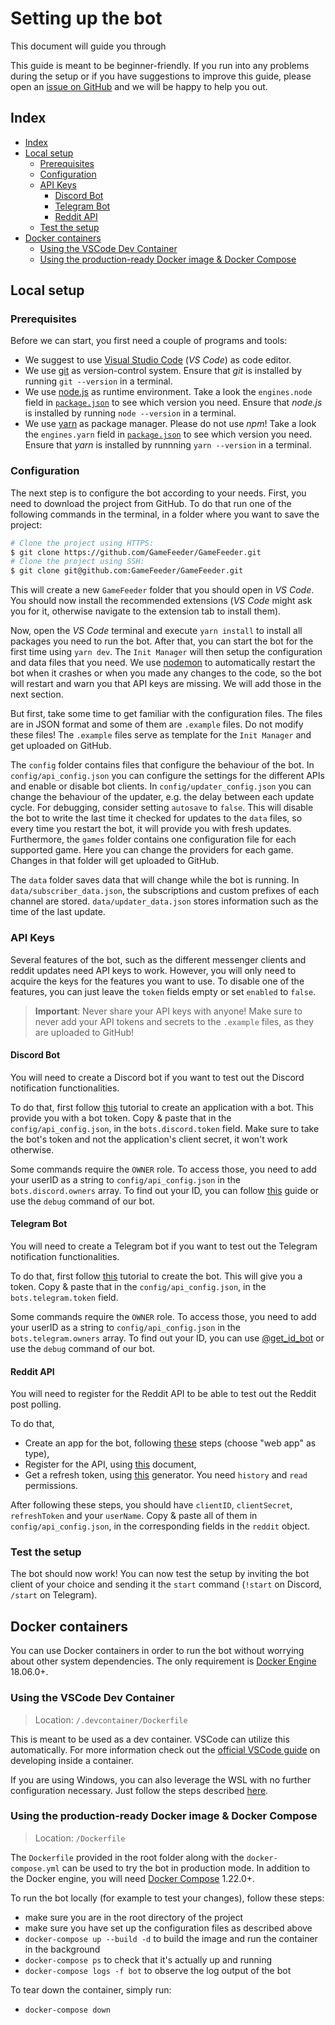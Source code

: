# Setting up the bot <!-- omit in toc -->

This document will guide you through

This guide is meant to be beginner-friendly. If you run into any problems during the setup or if you have suggestions to improve this guide, please open an [issue on GitHub](https://github.com/GameFeeder/GameFeeder/issues/new/choose) and we will be happy to help you out.

## Index

- [Index](#index)
- [Local setup](#local-setup)
  - [Prerequisites](#prerequisites)
  - [Configuration](#configuration)
  - [API Keys](#api-keys)
    - [Discord Bot](#discord-bot)
    - [Telegram Bot](#telegram-bot)
    - [Reddit API](#reddit-api)
  - [Test the setup](#test-the-setup)
- [Docker containers](#docker-containers)
  - [Using the VSCode Dev Container](#using-the-vscode-dev-container)
  - [Using the production-ready Docker image & Docker Compose](#using-the-production-ready-docker-image--docker-compose)

## Local setup

### Prerequisites

Before we can start, you first need a couple of programs and tools:

- We suggest to use [Visual Studio Code](https://code.visualstudio.com/) (*VS Code*) as code editor.
- We use [git](https://git-scm.com/) as version-control system. Ensure that *git* is installed by running `git --version` in a terminal.
- We use [node.js](https://nodejs.org/en/) as runtime environment. Take a look the `engines.node` field in [`package.json`](package.json) to see which version you need. Ensure that *node.js* is installed by running `node --version` in a terminal.
- We use [yarn](https://classic.yarnpkg.com/en/docs/install) as package manager. Please do not use *npm*! Take a look the `engines.yarn` field in [`package.json`](package.json) to see which version you need. Ensure that *yarn* is installed by runnning `yarn --version` in a terminal.

### Configuration

The next step is to configure the bot according to your needs. First, you need to download the project from GitHub. To do that run one of the following commands in the terminal, in a folder where you want to save the project:

```bash
# Clone the project using HTTPS:
$ git clone https://github.com/GameFeeder/GameFeeder.git
# Clone the project using SSH:
$ git clone git@github.com:GameFeeder/GameFeeder.git
```

This will create a new `GameFeeder` folder that you should open in *VS Code*. You should now install the recommended extensions (*VS Code* might ask you for it, otherwise navigate to the extension tab to install them).

Now, open the *VS Code* terminal and execute `yarn install` to install all packages you need to run the bot. After that, you can start the bot for the first time using `yarn dev`. The `Init Manager` will then setup the configuration and data files that you need. We use [nodemon](https://nodemon.io/) to automatically restart the bot when it crashes or when you made any changes to the code, so the bot will restart and warn you that API keys are missing. We will add those in the next section.

But first, take some time to get familiar with the configuration files. The files are in JSON format and some of them are `.example` files. Do not modify these files! The `.example` files serve as template for the `Init Manager` and get uploaded on GitHub.

The `config` folder contains files that configure the behaviour of the bot. In `config/api_config.json` you can configure the settings for the different APIs and enable or disable bot clients. In `config/updater_config.json` you can change the behaviour of the updater, e.g. the delay between each update cycle. For debugging, consider setting `autosave` to `false`. This will disable the bot to write the last time it checked for updates to the `data` files, so every time you restart the bot, it will provide you with fresh updates. Furthermore, the `games` folder contains one configuration file for each supported game. Here you can change the providers for each game. Changes in that folder will get uploaded to GitHub.

The `data` folder saves data that will change while the bot is running. In `data/subscriber_data.json`, the subscriptions and custom prefixes of each channel are stored. `data/updater_data.json` stores information such as the time of the last update.

### API Keys

Several features of the bot, such as the different messenger clients and reddit updates need API keys to work. However, you will only need to acquire the keys for the features you want to use. To disable one of the features, you can just leave the `token` fields empty or set `enabled` to `false`.

> **Important**: Never share your API keys with anyone! Make sure to never add your API tokens and secrets to the `.example` files, as they are uploaded to GitHub!

#### Discord Bot

You will need to create a Discord bot if you want to test out the Discord notification functionalities.

To do that, first follow [this](https://discordpy.readthedocs.io/en/latest/discord.html) tutorial to create an application with a bot. This provide you with a bot token. Copy & paste that in the `config/api_config.json`, in the `bots.discord.token` field. Make sure to take the bot's token and not the application's client secret, it won't work otherwise.

Some commands require the `OWNER` role. To access those, you need to add your userID as a string to `config/api_config.json` in the `bots.discord.owners` array.
To find out your ID, you can follow [this](https://support.discordapp.com/hc/en-us/articles/206346498-Where-can-I-find-my-User-Server-Message-ID-) guide or use the `debug` command of our bot.

#### Telegram Bot

You will need to create a Telegram bot if you want to test out the Telegram notification functionalities.

To do that, first follow [this](https://core.telegram.org/bots#3-how-do-i-create-a-bot) tutorial to create the bot. This will give you a token. Copy & paste that in the `config/api_config.json`, in the `bots.telegram.token` field.

Some commands require the `OWNER` role. To access those, you need to add your userID as a string to `config/api_config.json` in the `bots.telegram.owners` array.
To find out your ID, you can use [@get_id_bot](https://telegram.me/get_id_bot) or use the `debug` command of our bot.

#### Reddit API

You will need to register for the Reddit API to be able to test out the Reddit post polling.

To do that,

- Create an app for the bot, following [these](https://github.com/reddit-archive/reddit/wiki/OAuth2#getting-started) steps (choose "web app" as type),
- Register for the API, using [this](https://docs.google.com/forms/d/e/1FAIpQLSezNdDNK1-P8mspSbmtC2r86Ee9ZRbC66u929cG2GX0T9UMyw/viewform) document,
- Get a refresh token, using [this](https://not-an-aardvark.github.io/reddit-oauth-helper/) generator. You need `history` and `read` permissions.

After following these steps, you should have `clientID`, `clientSecret`, `refreshToken` and your `userName`. Copy & paste all of them in `config/api_config.json`, in the corresponding fields in the `reddit` object.

### Test the setup

The bot should now work! You can now test the setup by inviting the bot client of your choice and sending it the `start` command (`!start` on Discord, `/start` on Telegram).

## Docker containers

You can use Docker containers in order to run the bot without worrying about other system dependencies. The only requirement is [Docker Engine](https://docs.docker.com/install/) 18.06.0+.

### Using the VSCode Dev Container

> Location: `/.devcontainer/Dockerfile`

This is meant to be used as a dev container. VSCode can utilize this automatically. For more information check out the [official VSCode guide](https://code.visualstudio.com/docs/remote/containers) on developing inside a container.

If you are using Windows, you can also leverage the WSL with no further configuration necessary. Just follow the steps described [here](https://code.visualstudio.com/docs/remote/wsl).

### Using the production-ready Docker image & Docker Compose

> Location: `/Dockerfile`

The `Dockerfile` provided in the root folder along with the `docker-compose.yml` can be used to try the bot in production mode. In addition to the Docker engine, you will need [Docker Compose](https://docs.docker.com/compose/install/) 1.22.0+.

To run the bot locally (for example to test your changes), follow these steps:

- make sure you are in the root directory of the project
- make sure you have set up the configuration files as described above
- `docker-compose up --build -d` to build the image and run the container in the background
- `docker-compose ps` to check that it's actually up and running
- `docker-compose logs -f bot` to observe the log output of the bot

To tear down the container, simply run:

- `docker-compose down`
